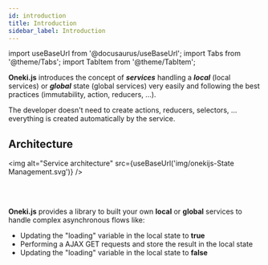 ```yaml
---
id: introduction
title: Introduction
sidebar_label: Introduction
---
```

import useBaseUrl from '@docusaurus/useBaseUrl';
import Tabs from '@theme/Tabs';
import TabItem from '@theme/TabItem';

**Oneki.js** introduces the concept of ***services*** handling a ***local*** (local services) or ***global*** state (global services) very easily and following the best practices (immutability, action, reducers, ...).

The developer doesn't need to create actions, reducers, selectors, ... everything is created automatically by the service.

## Architecture
<img alt="Service architecture" src={useBaseUrl('img/onekijs-State Management.svg')} />

<br/><br/>

**Oneki.js** provides a library to built your own **local** or **global** services to handle complex asynchronous flows like:
- Updating the "loading" variable in the local state to **true**
- Performing a AJAX GET requests and store the result in the local state
- Updating the "loading" variable in the local state to **false**